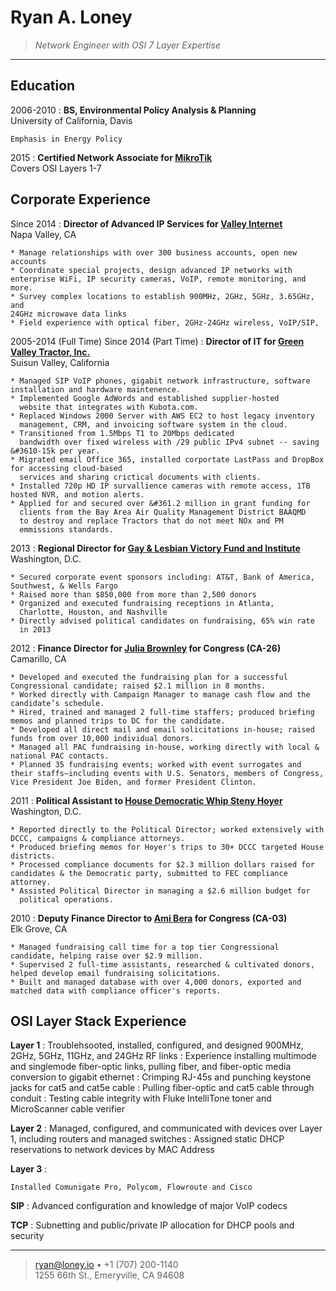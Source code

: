 Ryan A. Loney
=============

>   *Network Engineer with OSI 7 Layer Expertise*

----

Education
---------

2006-2010
:   **BS, Environmental Policy Analysis & Planning**  
    University of California, Davis  

    Emphasis in Energy Policy  

2015
:   **Certified Network Associate for [MikroTik](http://routeros.com)**  
    Covers OSI Layers 1-7


Corporate Experience
--------------------


Since 2014
:   **Director of Advanced IP Services for [Valley Internet][2]**  
    Napa Valley, CA

    * Manage relationships with over 300 business accounts, open new
    accounts
    * Coordinate special projects, design advanced IP networks with enterprise WiFi, IP security cameras, VoIP, remote monitoring, and more. 
    * Survey complex locations to establish 900MHz, 2GHz, 5GHz, 3.65GHz, and
    24GHz microwave data links
    * Field experience with optical fiber, 2GHz-24GHz wireless, VoIP/SIP, 


2005-2014 (Full Time)
Since 2014 (Part Time)
:   **Director of IT for [Green Valley Tractor, Inc.][1]**  
    Suisun Valley, California

    * Managed SIP VoIP phones, gigabit network infrastructure, software installation and hardware maintenence. 
    * Implemented Google AdWords and established supplier-hosted
      website that integrates with Kubota.com.
    * Replaced Windows 2000 Server with AWS EC2 to host legacy inventory
      management, CRM, and invoicing software system in the cloud.
    * Transitioned from 1.5Mbps T1 to 20Mbps dedicated
      bandwidth over fixed wireless with /29 public IPv4 subnet -- saving &#3610-15k per year.
    * Migrated email Office 365, installed corportate LastPass and DropBox for accessing cloud-based
	  services and sharing crictical documents with clients. 
    * Installed 720p HD IP survallience cameras with remote access, 1TB hosted NVR, and motion alerts. 
    * Applied for and secured over &#361.2 million in grant funding for
	  clients from the Bay Area Air Quality Management District BAAQMD
	  to destroy and replace Tractors that do not meet NOx and PM
	  emmissions standards. 


2013
:   **Regional Director for [Gay & Lesbian Victory Fund and
Institute][3]**  
    Washington, D.C.

    * Secured corporate event sponsors including: AT&T, Bank of America, Southwest, & Wells Fargo
    * Raised more than $850,000 from more than 2,500 donors 
    * Organized and executed fundraising receptions in Atlanta,
      Charlotte, Houston, and Nashville
    * Directly advised political candidates on fundraising, 65% win rate
      in 2013

2012
:   **Finance Director for [Julia Brownley][4] for Congress (CA-26)**  
    Camarillo, CA

    * Developed and executed the fundraising plan for a successful Congressional candidate; raised $2.1 million in 8 months. 
    * Worked directly with Campaign Manager to manage cash flow and the candidate’s schedule.
    * Hired, trained and managed 2 full-time staffers; produced briefing memos and planned trips to DC for the candidate.
    * Developed all direct mail and email solicitations in-house; raised funds from over 10,000 individual donors.
    * Managed all PAC fundraising in-house, working directly with local & national PAC contacts.
    * Planned 35 fundraising events; worked with event surrogates and their staffs—including events with U.S. Senators, members of Congress, Vice President Joe Biden, and former President Clinton.

2011
:   **Political Assistant to [House Democratic Whip Steny Hoyer][5]**  
    Washington, D.C.

    * Reported directly to the Political Director; worked extensively with DCCC, campaigns & compliance attorneys.
    * Produced briefing memos for Hoyer's trips to 30+ DCCC targeted House districts.
    * Processed compliance documents for $2.3 million dollars raised for candidates & the Democratic party, submitted to FEC compliance attorney.
    * Assisted Political Director in managing a $2.6 million budget for
      political operations.

2010
:   **Deputy Finance Director to [Ami Bera][6] for Congress (CA-03)**  
    Elk Grove, CA

    * Managed fundraising call time for a top tier Congressional candidate, helping raise over $2.9 million. 
    * Supervised 2 full-time assistants, researched & cultivated donors, helped develop email fundraising solicitations.
    * Built and managed database with over 4,000 donors, exported and matched data with compliance officer's reports.   


OSI Layer Stack Experience
------------------------------  
**Layer 1**
:  Troublehsooted, installed, configured, and designed  900MHz, 2GHz, 5GHz, 11GHz, and 24GHz RF links
:  Experience installing multimode and singlemode fiber-optic links,
pulling fiber, and fiber-optic media conversion to gigabit ethernet
:  Crimping RJ-45s and punching keystone jacks for cat5 and cat5e cable
:  Pulling fiber-optic and cat5 cable through conduit
:  Testing cable integrity with Fluke IntelliTone toner and
MicroScanner cable verifier


**Layer 2**
:  Managed, configured, and communicated with devices over Layer 1,
including routers and managed switches
:  Assigned static DHCP reservations to network devices by MAC Address

**Layer 3**
:  

    Installed Comunigate Pro, Polycom, Flowroute and Cisco

**SIP**
:   Advanced configuration and knowledge of major VoIP codecs

**TCP**
:   Subnetting and public/private IP allocation for DHCP pools and
security


----

> <ryan@loney.io> • +1 (707) 200-1140 \
>  1255 66th St., Emeryville, CA 94608


[1]: http://greenvalleytractor.com
[2]: http://valleyinternet.com/
[3]: http://victoryfund.org
[4]: http://juliabrownley.house.gov
[5]: http://democraticwhip.gov/
[6]: http://bera.house.gov
[7]: http://www.grandcercle.org
